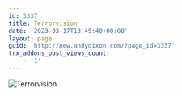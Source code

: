 ```yaml
---
id: 3337
title: Terrorvision
date: '2023-03-17T13:45:40+00:00'
layout: page
guid: 'http://new.andydixon.com/?page_id=3337'
trx_addons_post_views_count:
    - '1'
---
```


![Terrorvision](https://i0.wp.com/assets.g8x2.ldn.idrivee2-23.com/posters/Terrorvision%2001.jpg?w=1200&ssl=1 "Terrorvision")